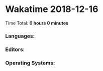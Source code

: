 # Wakatime 2018-12-16

Time Total: **0 hours 0 minutes**

### Languages:

### Editors:

### Operating Systems:

